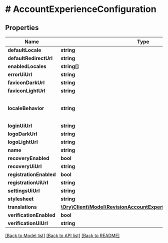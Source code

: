 # # AccountExperienceConfiguration

## Properties

Name | Type | Description | Notes
------------ | ------------- | ------------- | -------------
**defaultLocale** | **string** |  |
**defaultRedirectUrl** | **string** |  |
**enabledLocales** | **string[]** |  |
**errorUiUrl** | **string** |  |
**faviconDarkUrl** | **string** |  | [optional]
**faviconLightUrl** | **string** |  | [optional]
**localeBehavior** | **string** | force_default AccountExperienceLocaleBehaviorForceDefault respect_accept_language AccountExperienceLocaleBehaviorRespectAcceptLanguage |
**loginUiUrl** | **string** |  |
**logoDarkUrl** | **string** |  | [optional]
**logoLightUrl** | **string** |  | [optional]
**name** | **string** |  |
**recoveryEnabled** | **bool** |  |
**recoveryUiUrl** | **string** |  |
**registrationEnabled** | **bool** |  |
**registrationUiUrl** | **string** |  |
**settingsUiUrl** | **string** |  |
**stylesheet** | **string** |  | [optional]
**translations** | [**\Ory\Client\Model\RevisionAccountExperienceCustomTranslation[]**](RevisionAccountExperienceCustomTranslation.md) |  |
**verificationEnabled** | **bool** |  |
**verificationUiUrl** | **string** |  |

[[Back to Model list]](../../README.md#models) [[Back to API list]](../../README.md#endpoints) [[Back to README]](../../README.md)
